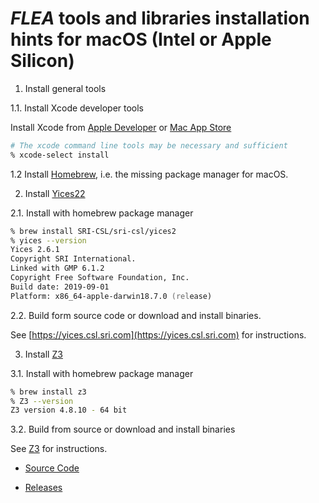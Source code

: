# *FLEA* tools and libraries installation hints for macOS (Intel or Apple Silicon)


1. Install general tools

1.1. Install Xcode developer tools

Install Xcode from [Apple Developer](https://developer.apple.com/xcode/) or [Mac App Store](https://apps.apple.com/app/xcode/id497799835?mt=12) 

```zsh
# The xcode command line tools may be necessary and sufficient
% xcode-select install
```

1.2 Install [Homebrew](https://brew.sh), i.e. the missing package manager for macOS.


2. Install [Yices22](https://yices.csl.sri.com)

2.1. Install with homebrew package manager

```zsh
% brew install SRI-CSL/sri-csl/yices2 
% yices --version
Yices 2.6.1
Copyright SRI International.
Linked with GMP 6.1.2
Copyright Free Software Foundation, Inc.
Build date: 2019-09-01
Platform: x86_64-apple-darwin18.7.0 (release)
```

2.2. Build form source code or download and install binaries.

See [https://yices.csl.sri.com](https://yices.csl.sri.com) for instructions.


3. Install [Z3](https://github.com/Z3Prover/z3/wiki)

3.1. Install with homebrew package manager

```zsh
% brew install z3
% Z3 --version
Z3 version 4.8.10 - 64 bit
```

3.2. Build from source or download and install binaries

See [Z3](https://github.com/Z3Prover/z3) for instructions.

- [Source Code](https://github.com/Z3Prover/z3)

- [Releases](https://github.com/Z3Prover/z3/releases)




